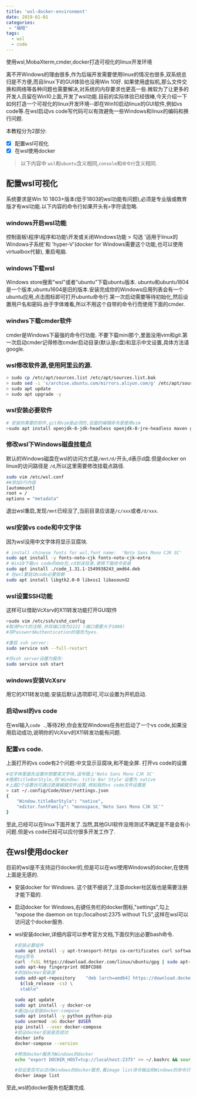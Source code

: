 ```yaml
---
title: 'wsl-docker-environment'
date: 2019-01-01
categories:
 - "编程"
tags: 
  - wsl
  - code
--- 
```


使用wsl,MobaXterm,cmder,docker打造可视化的linux开发环境

离不开Windows的理由很多,作为后端开发需要使用linux的情况也很多,双系统总归是不方便,而且linux下的GUI体验也没用Win 10好. 如果使用虚拟机,那么文件交换和网络等各种问题也需要解决,对系统的内存要求也更高一些.微软为了让更多的开发人员留在Win10上面,开发了wsl功能.目前的实际体验已经很棒,今天介绍一下如何打造一个可视化的linux开发环境--即在Win10启动linux的GUI软件,例如vs code等.在wsl启动vs code写代码可以有效避免一些Windows和linux的编码和换行问题.

本教程分为2部分:

- [x] 配置wsl可视化
- [x] 在wsl使用docker

> 以下内容中 `wsl`和`ubuntu`含义相同,`console`和`命令行`含义相同. 

<!--more-->

## 配置wsl可视化
系统要求是Win 10 1803+版本(低于1803的wsl功能有问题),必须是专业版或教育版才有wsl功能.以下内容的命令行如果开头有`>`字符请忽略.

### windows开启wsl功能
控制面板\程序\程序和功能\开发或关闭Windows功能 > 勾选 '适用于linux的Windows子系统'和 'hyper-V'(docker for Windows需要这个功能,也可以使用virtualbox代替), 重启电脑.

### windows下载wsl
Windows store搜索"wsl"或者"ubuntu"下载ubuntu版本. ubuntu和ubuntu1804是一个版本,ubuntu1604是旧的版本.安装完成你的Windows应用列表会有一个ubuntu应用,点击图标即可打开ubuntu命令行.第一次启动需要等待初始化,然后设置用户名和密码.由于字体难看,所以不用这个自带的命令行而使用下面的cmder.

### windws下载cmder软件
cmder是Windows下最强的命令行功能. 不要下载mini那个,里面没用vim和git.第一次启动cmder记得修改cmder启动目录(默认是c盘)和显示中文设置,具体方法请google.

### wsl修改软件源,使用阿里云的源.
```bash
> sudo cp /etc/apt/sources.list /etc/apt/sources.list.bak
> sudo sed -i 's/archive.ubuntu.com/mirrors.aliyun.com/g' /etc/apt/sources.list
> sudo apt update
> sudo apt upgrade -y
```

### wsl安装必要软件
```bash
# 安装你需要的软件,git和vim是必须的,后面的编辑命令是使用vim
>sudo apt install openjdk-8-jdk-headless openjdk-8-jre-headless maven git unzip vim -y
```

### 修改wsl下Windows磁盘挂载点
默认的Windows磁盘在wsl的访问方式是`/mnt/d/`开头,d表示d盘.但是docker on linux的访问路径是 `/d`,所以这里需要修改挂载点路径.

```bash
sudo vim /etc/wsl.conf
##添加3行内容
[automount] 
root = / 
options = "metadata"
```
退出wsl重启,发现`/mnt`已经没了,当前目录应该是`/c/xxx`或者`/d/xxx`.

### wsl安装vs code和中文字体
因为wsl没用中文字体将显示豆腐块.

```bash
# install chinese fonts for wsl,font name:  'Noto Sans Mono CJK SC'
sudo apt install -y fonts-noto-cjk fonts-noto-cjk-extra
# Win10下载vs code的deb包,cd到该目录,使用下面命令安装
sudo apt install ./code_1.31.1-1549938243_amd64.deb
# 在wsl要启动code必要依赖
sudo apt install libgtk2.0-0 libxss1 libasound2
```

### wsl设置SSH功能
这样可以借助VcXsrv的X11转发功能打开GUI软件

```bash
>sudo vim /etc/ssh/sshd_config
#取消Port的注释,并将端口改为2222 (端口需要大于1000)
#将PasswordAuthentication的值改为yes.

#重启 ssh server:
sudo service ssh --full-restart

#将ssh server设置为服务:
sudo service ssh start
```

### windows安装VcXsrv
用它的X11转发功能.安装后默认选项即可,可以设置为开机启动.

### 启动wsl的vs code
在wsl输入`code .`,等待2秒,你会发现Windows任务栏启动了一个vs code,如果没用启动成功,说明你的VcXsrv的X11转发功能有问题.

### 配置vs code. 
上面打开的vs code有2个问题:中文显示豆腐块,和不能全屏. 打开vs code的设置
```bash
#在字体里面先设置你想要英文字体,逗号跟上'Noto Sans Mono CJK SC'
#搜索titleBarStyle,将'Window: title Bar Style'设置为 native
#上面2个设置也可通过直接编辑文件设置,例如我的vs code文件设置是
> cat ~/.config/Code/User/settings.json
{
    "Window.titleBarStyle": "native",
    "editor.fontFamily": "monospace,'Noto Sans Mono CJK SC'"
}
```
至此,已经可以在linux下面开发了.当然,其他GUI软件没用测试不确定是不是会有小问题.但是vs code已经可以应付很多开发工作了.

## 在wsl使用docker

目前的wsl是不支持运行docker的,但是可以在wsl使用Windows的docker,在使用上面是无感的.

- 安装docker for Windows. 这个就不细说了,注意docker社区版也是需要注册才能下载的.

- 启动docker for Windows,右键任务栏的docker图标,"settings",勾上 "expose the daemon on tcp:/localhost:2375 without TLS",这样在wsl可以访问这个docker服务.

- wsl安装docker,详细内容可以参考官方文档,下面仅列出必要bash命令.
  
    ```bash
    #安装必要组件
    sudo apt install -y apt-transport-https ca-certificates curl software-properties-common
    #gpg签名
    curl -fsSL https://download.docker.com/linux/ubuntu/gpg | sudo apt-key add -
    sudo apt-key fingerprint 0EBFCD88
    #添加docker安装源
    sudo add-apt-repository    "deb [arch=amd64] https://download.docker.com/linux/ubuntu \
      $(lsb_release -cs) \
      stable"

    sudo apt update
    sudo apt install -y docker-ce
    #通过pip安装docker-compose
    sudo apt install -y python python-pip
    sudo usermod -aG docker $USER
    pip install --user docker-compose
    #验证docker安装是否成功
    docker info
    docker-compose --version

    #修改docker服务为Windows的docker
    echo "export DOCKER_HOST=tcp://localhost:2375" >> ~/.bashrc && source ~/.bashrc

    #验证是否可以访问Windows的docker服务,看image list命令输出和Windows的命令行下面的image list输出是不是完全一样. 可以先在Windows下用docker拉几个镜像.然后在wsl验证
    docker image list
    ```

至此,wsl的docker服务也配置完成.

